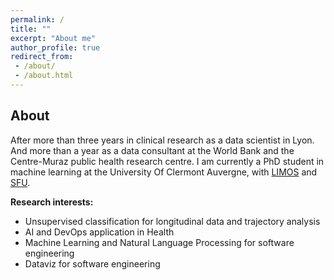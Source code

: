 ```yaml
---
permalink: /
title: ""
excerpt: "About me"
author_profile: true
redirect_from:
 - /about/
 - /about.html
---
```


About
------
After more than three years in clinical research as a data scientist in Lyon. And more than a year as a data consultant at the World Bank and the Centre-Muraz public health research centre. I am currently a PhD student in machine learning at the University Of Clermont Auvergne, with [LIMOS](https://limos.fr/) and [SFU](https://www.sfu.ca/).

**Research interests:**

* Unsupervised classification for longitudinal data and trajectory analysis
* AI and DevOps application in Health 
* Machine Learning and Natural Language Processing for software engineering
* Dataviz for software engineering

